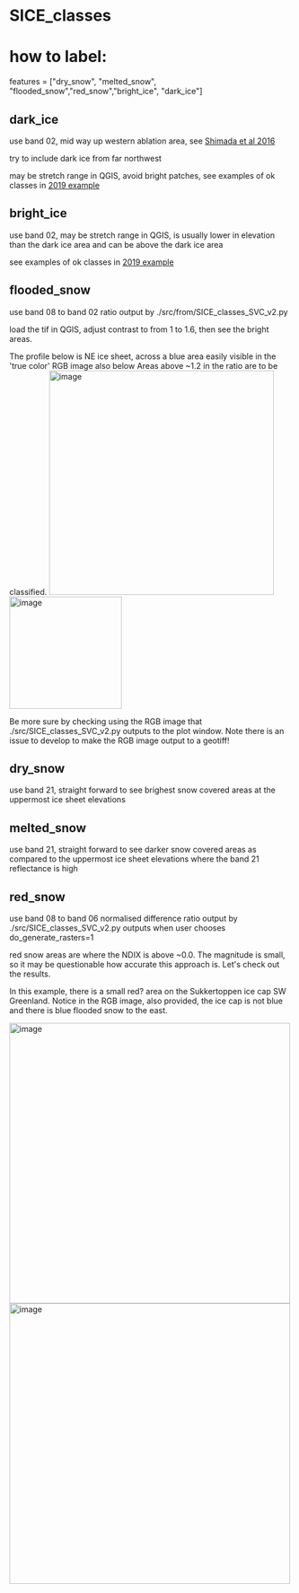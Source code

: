 # SICE_classes

# how to label:

features = ["dry_snow", "melted_snow", "flooded_snow","red_snow","bright_ice", "dark_ice"]

## dark_ice
use band 02, mid way up western ablation area, see [Shimada et al 2016](https://www.frontiersin.org/articles/10.3389/feart.2016.00043/full)

try to include dark ice from far northwest

may be stretch range in QGIS, avoid bright patches, see examples of ok classes in [2019 example](https://github.com/jasonebox/SICE_classes/blob/main/Figs/2019-08-02_classes_SVM5bands_02_04_06_08_21.png)

## bright_ice
use band 02, may be stretch range in QGIS, is usually lower in elevation than the dark ice area and can be above the dark ice area

see examples of ok classes in [2019 example](https://github.com/jasonebox/SICE_classes/blob/main/Figs/2019-08-02_classes_SVM5bands_02_04_06_08_21.png)

## flooded_snow
use band 08 to band 02 ratio output by ./src/from/SICE_classes_SVC_v2.py

load the tif in QGIS, adjust contrast to from 1 to 1.6, then see the bright areas.

The profile below is NE ice sheet, across a blue area easily visible in the 'true color' RGB image also below
Areas above ~1.2 in the ratio are to be classified.
<img width="400" alt="image" src="https://github.com/jasonebox/SICE_classes/assets/32133350/05e4cb10-ea01-4d77-bf12-7c55c0b3104e">
<img width="200" alt="image" src="https://github.com/jasonebox/SICE_classes/assets/32133350/a349e61c-7f7d-4d06-ac5e-59e39d6e6f67">


Be more sure by checking using the RGB image that ./src/SICE_classes_SVC_v2.py outputs to the plot window. Note there is an issue to develop to make the RGB image output to a geotiff!

## dry_snow
use band 21, straight forward to see brighest snow covered areas at the uppermost ice sheet elevations

## melted_snow
use band 21, straight forward to see darker snow covered areas as compared to the uppermost ice sheet elevations where the band 21 reflectance is high

## red_snow

use band 08 to band 06 normalised difference ratio output by ./src/SICE_classes_SVC_v2.py outputs when user chooses do_generate_rasters=1

red snow areas are where the NDIX is above ~0.0. The magnitude is small, so it may be questionable how accurate this approach is. Let's check out the results.

In this example, there is a small red? area on the Sukkertoppen ice cap SW Greenland. Notice in the RGB image, also provided, the ice cap is not blue and there is blue flooded snow to the east.

<img width="500" alt="image" src="https://github.com/jasonebox/SICE_classes/assets/32133350/4e65808c-13ca-44c0-966b-8b6df7c8bc37">
<img width="500" alt="image" src="https://github.com/jasonebox/SICE_classes/assets/32133350/a9281fab-5d88-4544-959c-3454ba781d41">



